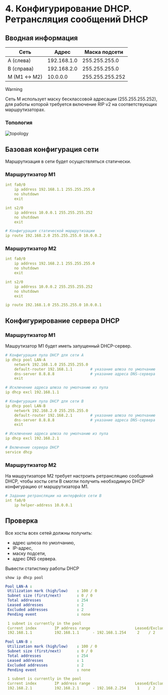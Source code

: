 # 4. Конфигурирование DHCP. Ретрансляция сообщений DHCP

## Вводная информация
| Сеть        | Адрес       | Маска подсети   |
|------------ |-------------|-----------------|
| A (слева)   | 192.168.1.0 | 255.255.255.0   |
| B (справа)  | 192.168.2.0 | 255.255.255.0   |
| M (M1 ↔ M2) | 10.0.0.0    | 255.255.255.252 |

> [!WARNING]
> Сеть M использует маску бесклассовой адресации (255.255.255.252), для работы которой требуется включение RIP v2 на соответствующих маршрутизаторах.

### Топология
![topology](https://i.imgur.com/rasnj1N.png)

## Базовая конфигурация сети
Маршрутизация в сети будет осуществляться статически.

### Маршрутизатор M1
```yaml
int fa0/0
    ip address 192.168.1.1 255.255.255.0
    no shutdown
    exit

int s2/0
    ip address 10.0.0.1 255.255.255.252
    no shutdown
    exit

# Конфигурация статической маршрутизации
ip route 192.168.2.0 255.255.255.0 10.0.0.2
```

### Маршрутизатор M2
```yaml
int fa0/0
    ip address 192.168.2.1 255.255.255.0
    no shutdown
    exit

int s2/0
    ip address 10.0.0.2 255.255.255.252
    no shutdown
    exit

ip route 192.168.1.0 255.255.255.0 10.0.0.1
```

## Конфигурирование сервера DHCP

### Маршрутизатор M1
Машрутизатор M1 будет иметь запущенный DHCP-сервер.
```yaml
# Конфигурация пула DHCP для сети A
ip dhcp pool LAN-A
    network 192.168.1.0 255.255.255.0
    default-router 192.168.1.1        # указание шлюза по умолчанию
    dns-server 8.8.8.8                # указание адреса DNS-сервера
    exit

# Исключение адреса шлюза по умолчанию из пула
ip dhcp excl 192.168.1.1

# Конфигурация пула DHCP для сети B
ip dhcp pool LAN-B
    network 192.168.2.0 255.255.255.0
    default-router 192.168.2.1        # указание шлюза по умолчанию
    dns-server 8.8.8.8                # указание адреса DNS-сервера
    exit

# Исключение адреса шлюза по умолчанию из пула
ip dhcp excl 192.168.2.1

# Включение сервера DHCP
service dhcp
```

### Маршрутизатор M2
На машрутизаторе M2 требует настроить ретрансляцию сообщений DHCP, чтобы хосты сети B смогли получить необходимую DHCP конфигурацию от маршрутизатора M1.
```yaml
# Задание ретрансляции на интерфейсе сети B
int fa0/0
    ip helper-address 10.0.0.1
```

## Проверка
Все хосты всех сетей должны получить:
- адрес шлюза по умолчанию,
- IP-адрес,
- маску подсети,
- адрес DNS сервера.

Вывести статистику работы DHCP
```
show ip dhcp pool
```
```yaml
Pool LAN-A :
 Utilization mark (high/low)    : 100 / 0
 Subnet size (first/next)       : 0 / 0 
 Total addresses                : 254
 Leased addresses               : 2
 Excluded addresses             : 2
 Pending event                  : none

 1 subnet is currently in the pool
 Current index        IP address range                    Leased/Excluded/Total
 192.168.1.1          192.168.1.1      - 192.168.1.254     2    / 2     / 254

Pool LAN-B :
 Utilization mark (high/low)    : 100 / 0
 Subnet size (first/next)       : 0 / 0 
 Total addresses                : 254
 Leased addresses               : 1
 Excluded addresses             : 2
 Pending event                  : none

 1 subnet is currently in the pool
 Current index        IP address range                    Leased/Excluded/Total
 192.168.2.1          192.168.2.1      - 192.168.2.254     1    / 2     / 254
```